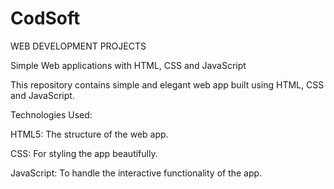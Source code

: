 # CodSoft
WEB DEVELOPMENT PROJECTS

Simple Web applications with HTML, CSS and JavaScript

This repository contains simple and elegant web app built using HTML, CSS and JavaScript. 

Technologies Used:

HTML5: The structure of the web app.

CSS: For styling the app beautifully.

JavaScript: To handle the interactive functionality of the app.
